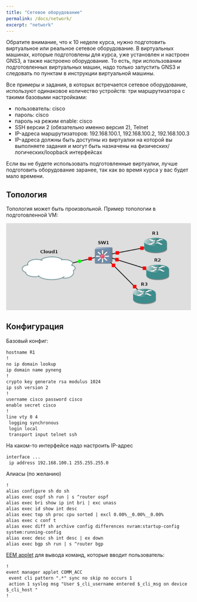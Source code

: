 ```yaml
---
title: "Сетевое оборудование"
permalink: /docs/network/
excerpt: "network"
---
```


Обратите внимание, что к 10 неделе курса, нужно подготовить виртуальное или реальное сетевое оборудование.
В виртуальных машинах, которые подготовлены для курса, уже установлен и настроен GNS3, а также настроено оборудование.
То есть, при использовании подготовленных виртуальных машин, надо только запустить GNS3 и следовать по пунктам в инструкции виртуальной машины.

Все примеры и задания, в которых встречается сетевое оборудование, используют одинаковое количество устройств: три маршрутизатора с такими базовыми настройками:

* пользователь: cisco
* пароль: cisco
* пароль на режим enable: cisco
* SSH версии 2 (обязательно именно версия 2), Telnet
* IP-адреса маршрутизаторов: 192.168.100.1, 192.168.100.2, 192.168.100.3
* IP-адреса должны быть доступны из виртуалки на которой вы выполняете задания и могут быть назначены на физических/логических/loopback интерфейсах


Если вы не будете использовать подготовленные виртуалки, лучше подготовить оборудование заранее, так как во время курса у вас будет мало времени.

## Топология

Топология может быть произвольной. Пример топологии в подготовленной VM:

![gns3](https://raw.githubusercontent.com/pyneng/pyneng.github.io/master/assets/images/gns3_network.png)

## Конфигурация

Базовый конфиг:
```
hostname R1
!
no ip domain lookup
ip domain name pyneng
!
crypto key generate rsa modulus 1024
ip ssh version 2
!
username cisco password cisco
enable secret cisco
!
line vty 0 4
 logging synchronous
 login local
 transport input telnet ssh
```

На каком-то интерфейсе надо настроить IP-адрес
```
interface ...
 ip address 192.168.100.1 255.255.255.0
```

Алиасы (по желанию)
```
!
alias configure sh do sh
alias exec ospf sh run | s ^router ospf
alias exec bri show ip int bri | exc unass
alias exec id show int desc
alias exec top sh proc cpu sorted | excl 0.00%__0.00%__0.00%
alias exec c conf t
alias exec diff sh archive config differences nvram:startup-config system:running-config
alias exec desc sh int desc | ex down
alias exec bgp sh run | s ^router bgp
```

[EEM applet](http://xgu.ru/wiki/Embedded_Event_Manager) для вывода команд, которые вводит пользователь:
```
!
event manager applet COMM_ACC
 event cli pattern ".*" sync no skip no occurs 1
 action 1 syslog msg "User $_cli_username entered $_cli_msg on device $_cli_host "
!
```
